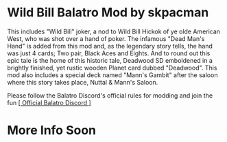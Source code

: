 # Wild Bill Balatro Mod by skpacman

This includes "Wild Bill" joker, a nod to Wild Bill Hickok of ye olde American West, who was shot over a hand of poker. The infamous "Dead Man's Hand" is added from this mod and, as the legendary story tells, the hand was just 4 cards; Two pair, Black Aces and Eights. And to round out this epic tale is the home of this historic tale, Deadwood SD emboldened in a brightly finished, yet rustic wooden Planet card dubbed "Deadwood". This mod also includes a special deck named "Mann's Gambit" after the saloon where this story takes place, Nuttal & Mann's Saloon.

Please follow the Balatro Discord's official rules for modding and join the fun
[[ Official Balatro Discord ]](https://discord.gg/2kVpxkd2 "[ Official Balatro Discord ]")

# More Info Soon
